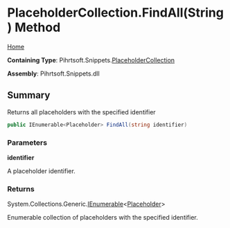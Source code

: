 # PlaceholderCollection\.FindAll\(String\) Method

[Home](../../../../README.md)

**Containing Type**: Pihrtsoft\.Snippets\.[PlaceholderCollection](../README.md)

**Assembly**: Pihrtsoft\.Snippets\.dll

## Summary

Returns all placeholders with the specified identifier

```csharp
public IEnumerable<Placeholder> FindAll(string identifier)
```

### Parameters

**identifier**

A placeholder identifier\.

### Returns

System\.Collections\.Generic\.[IEnumerable](https://docs.microsoft.com/en-us/dotnet/api/system.collections.generic.ienumerable-1)\<[Placeholder](../../Placeholder/README.md)>

Enumerable collection of placeholders with the specified identifier\.